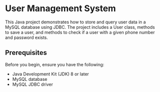 # User Management System
This Java project demonstrates how to store and query user data in a MySQL database using JDBC. The project includes a User class, methods to save a user, and methods to check if a user with a given phone number and password exists.

## Prerequisites
Before you begin, ensure you have the following:

- Java Development Kit (JDK) 8 or later
- MySQL database
- MySQL JDBC driver
